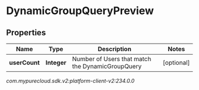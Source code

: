# DynamicGroupQueryPreview


## Properties

| Name | Type | Description | Notes |
| ------------ | ------------- | ------------- | ------------- |
| **userCount** | **Integer** | Number of Users that match the DynamicGroupQuery |  [optional] |




_com.mypurecloud.sdk.v2:platform-client-v2:234.0.0_
